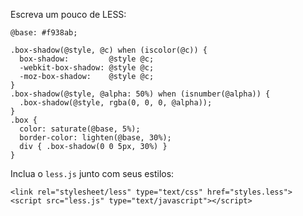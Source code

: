 Escreva um pouco de LESS:

    @base: #f938ab;

    .box-shadow(@style, @c) when (iscolor(@c)) {
      box-shadow:         @style @c;
      -webkit-box-shadow: @style @c;
      -moz-box-shadow:    @style @c;
    }
    .box-shadow(@style, @alpha: 50%) when (isnumber(@alpha)) {
      .box-shadow(@style, rgba(0, 0, 0, @alpha));
    }
    .box { 
      color: saturate(@base, 5%);
      border-color: lighten(@base, 30%);
      div { .box-shadow(0 0 5px, 30%) }
    }

Inclua o `less.js` junto com seus estilos:

    <link rel="stylesheet/less" type="text/css" href="styles.less">
    <script src="less.js" type="text/javascript"></script>


